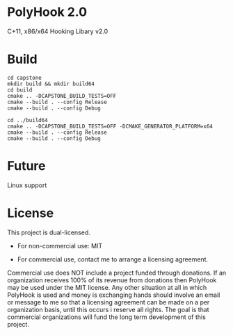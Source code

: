 # PolyHook 2.0
C+11, x86/x64 Hooking Libary v2.0

# Build

```
cd capstone
mkdir build && mkdir build64
cd build
cmake .. -DCAPSTONE_BUILD_TESTS=OFF
cmake --build . --config Release
cmake --build . --config Debug

cd ../build64
cmake .. -DCAPSTONE_BUILD_TESTS=OFF -DCMAKE_GENERATOR_PLATFORM=x64
cmake --build . --config Release
cmake --build . --config Debug
```

# Future
Linux support

# License
This project is dual-licensed.

* For non-commercial use: MIT

* For commercial use, contact me to arrange a licensing agreement.

Commercial use does NOT include a project funded through donations. If an organization receives 100% of its revenue from donations then PolyHook may be used under the MIT license. Any other situation at all in which PolyHook is used and money is exchanging hands should involve an email or message to me so that a licensing agreement can be made on a per organization basis, until this occurs i reserve all rights. The goal is that commercial organizations will fund the long term development of this project.
